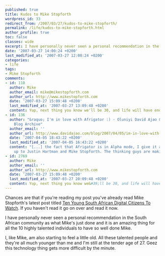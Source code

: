 ```yaml
---
published: true
title: Kudos to Mike Stopforth
wordpress_id: 33
redirect_from: /2007/03/27/kudos-to-mike-stopforth/
permalink: /life/kudos-to-mike-stopforth.html
author_profile: true
toc: false
classes: wide
excerpt: I have personally never seen a personal recommendation in the South African community as what Mike's just done and it is an amazing thing for all the 10 highly talented individuals to have so well done Mike.
date: '2007-03-27 14:00:24 +0200'
last_modified_at: '2007-03-27 12:00:24 +0200'
categories:
- life
tags:
- Mike Stopforth
comments:
- id: 110
  author: Mike
  author_email: mike@mikestopforth.com
  author_url: http://www.mikestopforth.com
  date: '2007-03-27 15:09:48 +0200'
  last_modified_at: '2007-03-27 13:09:48 +0200'
  content: Yup, next thing you know we'll be 30, and life will have ended.  Lol.
- id: 136
  author: "&raquo; I'm in love with Afrigator :) - Oluniyi David Ajao &raquo;
    Blog Archive"
  author_email: ''
  author_url: http://www.davidajao.com/blog/2007/04/05/im-in-love-with-afrigator/
  date: '2007-04-05 18:43:22 +0200'
  last_modified_at: '2007-04-05 16:43:22 +0200'
  content: "[...] the fact that Afrigator is in Alpha mode, I give it a B+. Thumbs
    up to Justin Hartman and Mike Stopforth. The thinking guys are making Africa [...]"
- id: 2769
  author: Mike
  author_email: ''
  author_url: http://www.mikestopforth.com
  date: '2007-03-27 15:09:48 +0200'
  last_modified_at: '2007-03-27 20:09:48 +0200'
  content: Yup, next thing you know we&#39;ll be 30, and life will have ended.  Lol.
---
```

Chances are that if you're reading my post you've already read Mike Stopforth's latest post titled <a href="http://www.mikestopforth.com/2007/03/27/ten-young-south-african-digital-citizens-to-watch/">Ten Young South African Digital Citizens To Watch</a>. If you haven't read it go on over and read it now.

I have personally never seen a personal recommendation in the South African community as what Mike's just done and it is an amazing thing for all the 10 highly talented individuals to have so well done Mike.

I, like Mike, am also starting to feel a little old. All these talented people and they're all much younger than me and I'm still at the tender age of 27. Geez this technology thing gets more difficult by the minute.
